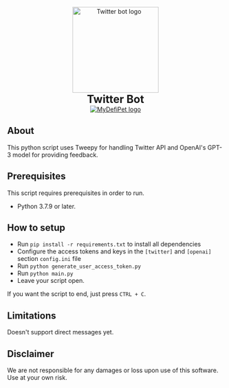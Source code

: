 <p align="center">
    <img src="https://specials-images.forbesimg.com/imageserve/62a140a0e63921d4f0ccd11c/bot-twitter16x9/0x0.gif?fit=scale" width="200" alt="Twitter bot logo"/><br>
    <b style="font-size:25px">Twitter Bot</b><br>
    <a href="https://www.python.org/downloads/release/python-379/"><img src="https://img.shields.io/badge/python-3.7-00a0dc?label=python&style=flat&logo=python" alt="MyDefiPet logo"/></a>
</p>

## About

This python script uses Tweepy for handling Twitter API and OpenAI's GPT-3 model for providing feedback.

## Prerequisites
This script requires prerequisites in order to run.

- Python 3.7.9 or later.

## How to setup
- Run `pip install -r requirements.txt` to install all dependencies
- Configure the access tokens and keys in the `[twitter]` and `[openai]` section `config.ini` file
- Run `python generate_user_access_token.py`
- Run `python main.py`
- Leave your script open.

If you want the script to end, just press `CTRL + C`.

## Limitations

Doesn't support direct messages yet.

## Disclaimer

We are not responsible for any damages or loss upon use of this software. Use at your own risk.